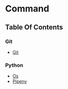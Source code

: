 # Command

## Table Of Contents

### Git

* [Git](git/git.md)

### Python

* [Os](python/os.md)
* [Pipenv](python/pipenv.md)
